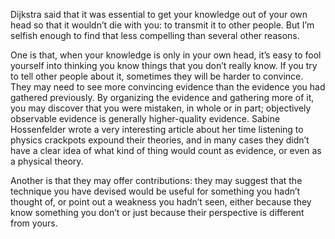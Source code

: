 Dijkstra said that it was essential to get your knowledge out of your
own head so that it wouldn’t die with you: to transmit it to other
people.  But I’m selfish enough to find that less compelling than
several other reasons.

One is that, when your knowledge is only in your own head, it’s easy
to fool yourself into thinking you know things that you don’t really
know.  If you try to tell other people about it, sometimes they will
be harder to convince.  They may need to see more convincing evidence
than the evidence you had gathered previously.  By organizing the
evidence and gathering more of it, you may discover that you were
mistaken, in whole or in part; objectively observable evidence is
generally higher-quality evidence.  Sabine Hossenfelder wrote a very
interesting article about her time listening to physics crackpots
expound their theories, and in many cases they didn’t have a clear
idea of what kind of thing would count as evidence, or even as a
physical theory.

Another is that they may offer contributions: they may suggest that
the technique you have devised would be useful for something you
hadn’t thought of, or point out a weakness you hadn’t seen, either
because they know something you don’t or just because their
perspective is different from yours.
